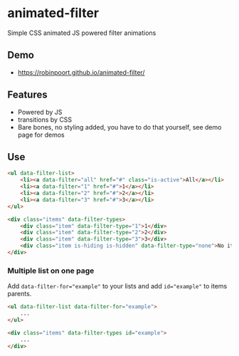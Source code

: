 # animated-filter
Simple CSS animated JS powered filter animations

## Demo
* https://robinpoort.github.io/animated-filter/

## Features
* Powered by JS
* transitions by CSS
* Bare bones, no styling added, you have to do that yourself, see demo page for demos

## Use

```html
<ul data-filter-list>
    <li><a data-filter="all" href="#" class="is-active">All</a></li>
    <li><a data-filter="1" href="#">1</a></li>
    <li><a data-filter="2" href="#">2</a></li>
    <li><a data-filter="3" href="#">3</a></li>
</ul>

<div class="items" data-filter-types>
    <div class="item" data-filter-type="1">1</div>
    <div class="item" data-filter-type="2">2</div>
    <div class="item" data-filter-type="3">3</div>
    <div class="item is-hiding is-hidden" data-filter-type="none">No items found</div>
</div>
```

### Multiple list on one page
Add `data-filter-for="example"` to your lists and add `id="example"` to items parents.

```html
<ul data-filter-list data-filter-for="example">
    ...
</ul>

<div class="items" data-filter-types id="example">
    ...
</div>
```